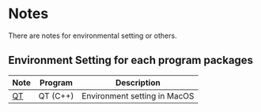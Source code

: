 # Notes
There are notes for environmental setting or others.

Environment Setting for each program packages
-

| Note | Program | Description |
|-------|-------|-------|
| [QT](https://github.com/JIK-JHONG/blob/main/Notes/QT) | QT (C++) | Environment setting in MacOS |

